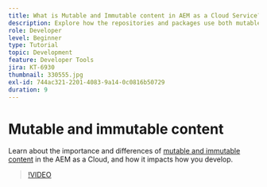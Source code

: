 ```yaml
---
title: What is Mutable and Immutable content in AEM as a Cloud Service?
description: Explore how the repositories and packages use both mutable and immutable content and why it is important in AEM as a Cloud Service.
role: Developer
level: Beginner
type: Tutorial
topic: Development
feature: Developer Tools
jira: KT-6930
thumbnail: 330555.jpg
exl-id: 744ac321-2201-4083-9a14-0c0816b50729
duration: 9
---
```

# Mutable and immutable content

Learn about the importance and differences of [mutable and immutable content](https://experienceleague.adobe.com/docs/experience-manager-cloud-service/implementing/developing/aem-project-content-package-structure.html) in the AEM as a Cloud, and how it impacts how you develop.

>[!VIDEO](https://video.tv.adobe.com/v/330555?quality=12&learn=on)
